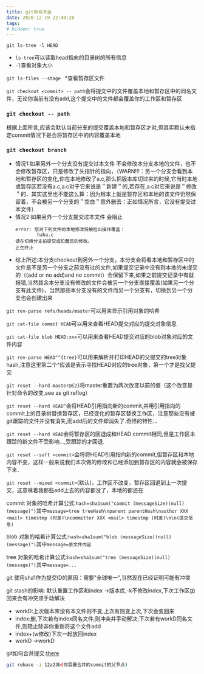 ```yaml
---
title: git命令大全
date: 2020-12-19 22:40:28
tags:
# hidden: true
---
```


`git ls-tree -l HEAD`
* `ls-tree`可以读取head指向的目录树的所有信息
* `-l`查看对象大小

`git ls-files --stage `
*查看暂存区文件


`git checkout <commit> -- path`会将提交中的文件覆盖本地和暂存区中的同名文件，无论你当前有没有add,这个提交中的文件都会覆盖你的工作区和暂存区
### `git checkout -- path`
根据上面所言,应该会默认当前分支的提交覆盖本地和暂存区才对,但其实默认未指定commit情况下是会将暂存区中的内容覆盖本地


### `git checkout branch`
  * 情况1:如果另外一个分支没有提交过本文件
  不会修改本分支本地的文件，也不会修改暂存区，只是修改了头指针的指向，（WARN!!!：另一个分支会看到本地和暂存区的变化,你在本地修改了a.c,那么把版本库切过来的时候,它当时本地或暂存区若没有a.c,a.c对于它来说是＂新建＂的,若存在,a.c对它来说是＂修改＂的．其实这里也不能这么算：因为根本上就是暂存区和本地的该文件仍然保留着，不会被另一个分支的＂空白＂意外删去：正如情况所言，它没有提交过本文件）
  * 情况2:如果另外一个分支提交过本文件
    会阻止
    ```
    error: 您对下列文件的本地修改将被检出操作覆盖：
            haha.c
    请在切换分支前提交或贮藏您的修改。
    正在终止
    ```
  * 综上所述:本分支checkout到另外一个分支，本分支会将看本地和暂存区中的文件是不是另一个分支之前没有过的文件,如果提交记录中没有则本地的未提交的（(add or no add)and no commit）会保留下来,如果之前提交记录中有就报错,当然其余本分支没有修改的文件会被另一个分支直接覆盖(如果另一个分支有此文件)，当然那些本分支没有的文件而另一个分支有，切换到另一个分支也会创建出来


`git rev-parse refs/heads/master`可以用来显示引用对象的哈希

`git cat-file commit HEAD`可以用来查看HEAD提交对应的提交对象信息

`git cat-file blob HEAD:xxx`可以用来查看HEAD提交对应的blob对象对应的文件内容

`git rev-parse HEAD^^{tree}`可以用来解析并打印HEAD的父提交的tree对象hash,注意这里第二个^应该是表示寻找HEAD对应的tree对象，第一个才是找父提交

`git reset --hard master@{2}`将master重置为两次改变以前的值（这个改变是针对命令的改变,see as git reflog）

`git reset --hard HEAD^`会将HEAD引用指向新的commit,并用引用指向的commit上的目录树替换暂存区，已经变化的暂存区替换工作区，注意那些没有被git跟踪的文件并没有消失,而add后的文件却消失了.奇怪的特性...

`git reset --hard HEAD`会将暂存区的回退成和HEAD commit相同,但是工作区未跟踪的新文件不受影响...,受跟踪的才回退.

`git reset --soft <commit>`会将将HEAD引用指向新的commit,但暂存区和本地内容不变，这样一般来说我们本次做的修改和已经添加到暂存区的内容就会被保存下来．

`git reset --mixed <commit>`(默认)，工作区不改变，暂存区回退到上一次提交，这意味着我那些add上去的内容都没了，本地的都还在

commit 对象的哈希计算公式:`hash=sha1sum("commit (messageSize)(null)(message)")`其中`message=tree treeHash\nparent parentHash\nauthor XXX <mail> timestmp (时差)\ncommitter XXX <mail> timestmp (时差)\n\n(提交信息)`

blob 对象的哈希计算公式:`hash=sha1sum("blob (messageSize)(null)(message)")`其中`message=原文件内容`

tree 对象的哈希计算公式:`hash=sha1sum("tree (messageSize)(null)(message)")`其中`message=...`


git 使用sha1作为提交ID的原因：需要"全球唯一",当然现在已经证明可能有冲突


git stash的影响:
  默认重置工作区和index ->版本库,-k不修改index,下次工作区加回来会有冲突须手动解决
  * workD:上次版本库没有本文件则不变,上次有则变上次,下次会变回来
  * index:删,下次若有index同名文件,则冲突并手动解决;下次若有workD同名文件,则阻止除非你重新将这个文件add
  * index+(w修改)下次一起放回index
  * workD ->workD

git如何合并提交:[there](https://segmentfault.com/a/1190000007748862)
```bash
git rebase -i 12a23b(你需要合并的commit的父节点)
```